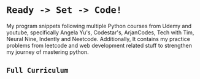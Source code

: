 <style>
green{
    color:green;
    font-weight:bolder;
}
</style>

# `Ready -> Set -> Code!`
<p>My program snippets following multiple Python courses from Udemy and youtube, specifically Angela Yu's, Codestar's, ArjanCodes, Tech with Tim, Neural Nine, Indently and Neetcode. Additionally, It contains my practice problems from leetcode and web development related stuff to strengthen my journey of mastering python.</p>

## `Full Curriculum`

